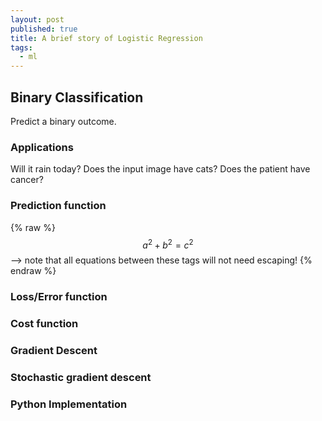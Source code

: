 ```yaml
---
layout: post
published: true
title: A brief story of Logistic Regression
tags:
  - ml
---
```

## Binary Classification
Predict a binary outcome.

### Applications
Will it rain today? Does the input image have cats? Does the patient have cancer?

### Prediction function

 {% raw %}
  $$a^2 + b^2 = c^2$$ --> note that all equations between these tags will not need escaping! 
 {% endraw %}


### Loss/Error function
### Cost function
### Gradient Descent
### Stochastic gradient descent
### Python Implementation

